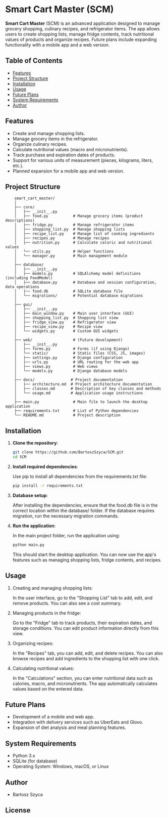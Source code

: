 # Smart Cart Master (SCM)

**Smart Cart Master** (SCM) is an advanced application designed to manage grocery shopping, culinary recipes, and refrigerator items. The app allows users to create shopping lists, manage fridge contents, track nutritional values of products 
and organize recipes. Future plans include expanding functionality with a mobile app and a web version.

## Table of Contents

- [Features](#features)
- [Project Structure](#project-structure)
- [Installation](#installation)
- [Usage](#usage)
- [Future Plans](#future-plans)
- [System Requirements](#system-requirements)
- [Author](#author)

## Features

- Create and manage shopping lists.
- Manage grocery items in the refrigerator.
- Organize culinary recipes.
- Calculate nutritional values (macro and micronutrients).
- Track purchase and expiration dates of products.
- Support for various units of measurement (pieces, kilograms, liters, etc.).
- Planned expansion for a mobile app and web version.

## Project Structure

```plaintext
    smart_cart_master/
    │
    ├── core/
    │   ├── __init__.py
    │   ├── food.py           # Manage grocery items (product descriptions)
    │   ├── fridge.py         # Manage refrigerator items
    │   ├── shopping_list.py  # Manage shopping lists
    │   ├── recipe_list.py    # Manage list of cooking ingredients
    │   ├── recipes.py        # Manage recipes
    │   ├── nutrition.py      # Calculate caloric and nutritional values
    │   └── utils.py          # Helper functions
    │   └── manager.py        # Main management module
    │
    ├── database/
    │   ├── __init__.py
    │   ├── models.py         # SQLAlchemy model definitions (including FoodModel)
    │   ├── database.py       # Database and session configuration, data operations
    │   ├── food.db           # SQLite database file
    │   └── migrations/       # Potential database migrations
    │
    ├── gui/
    │   ├── __init__.py
    │   ├── main_window.py    # Main user interface (GUI)
    │   ├── shopping_list.py  # Shopping list view
    │   ├── fridge_view.py    # Refrigerator view
    │   ├── recipe_view.py    # Recipe view
    │   └── widgets.py        # Custom GUI widgets
    │
    ├── web/                  # (Future development)
    │   ├── __init__.py
    │   ├── forms.py          # Forms (if using Django)
    │   └── static/           # Static files (CSS, JS, images)
    │   ├── settings.py       # Django configuration
    │   ├── urls.py           # URL routing for the web app
    │   ├── views.py          # Web views
    │   └── models.py         # Django database models
    │
    ├── docs/                # Project documentation
    │   ├── architecture.md  # Project architecture documentation
    │   ├── classes.md       # Description of key classes and methods
    │   └── usage.md         # Application usage instructions
    │
    ├── main.py               # Main file to launch the desktop application
    ├── requirements.txt      # List of Python dependencies
    └── README.md             # Project description

```
## Installation

   1. **Clone the repository**:

      ```bash
      git clone https://github.com/BartoszSzyca/SCM.git
      cd SCM
      ```
   2. **Install required dependencies**:

      Use pip to install all dependencies from the requirements.txt file:

      ```bash 
      pip install -r requirements.txt
      ```
   3. **Database setup**:

      After installing the dependencies, ensure that the food.db file is in the correct location within the database/ folder. If the database requires migration, run the necessary migration commands.

   4. **Run the application**:

      In the main project folder, run the application using:

      ```bash
      python main.py
      ```
      
      This should start the desktop application. You can now use the app's features such as managing shopping lists, fridge contents, and recipes.

## Usage

   1. Creating and managing shopping lists:

      In the user interface, go to the "Shopping List" tab to add, edit, and remove products. You can also see a cost summary.

   2. Managing products in the fridge:

      Go to the "Fridge" tab to track products, their expiration dates, and storage conditions. You can edit product information directly from this view.

   3. Organizing recipes:

      In the "Recipes" tab, you can add, edit, and delete recipes. You can also browse recipes and add ingredients to the shopping list with one click.

   4. Calculating nutritional values:

      In the "Calculations" section, you can enter nutritional data such as calories, macro, and micronutrients. The app automatically calculates values based on the entered data.

## Future Plans

   * Development of a mobile and web app.
   * Integration with delivery services such as UberEats and Glovo.
   * Expansion of diet analysis and meal planning features.

## System Requirements

   * Python 3.x
   * SQLite (for database)
   * Operating System: Windows, macOS, or Linux

## Author

   * Bartosz Szyca

## License

  
